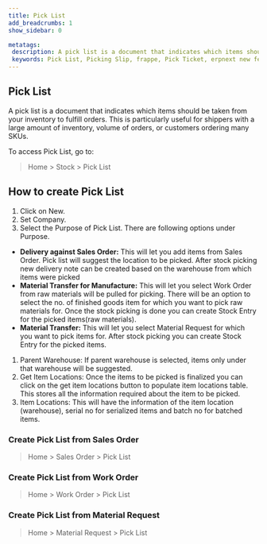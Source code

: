 ```yaml
---
title: Pick List
add_breadcrumbs: 1
show_sidebar: 0

metatags:
 description: A pick list is a document that indicates which items should be taken from your inventory to fulfill orders. This is particularly useful for shippers with a large amount of inventory, volume of orders, or customers ordering many SKUs.
 keywords: Pick List, Picking Slip, frappe, Pick Ticket, erpnext new features, erp, open source erp, free erp, stock
---
```


## Pick List

A pick list is a document that indicates which items should be taken from your inventory to fulfill orders. This is particularly useful for shippers with a large amount of inventory, volume of orders, or customers ordering many SKUs.

To access Pick List, go to:

> Home > Stock > Pick List

## How to create Pick List

1. Click on New.
1. Set Company.
1. Select the Purpose of Pick List. There are following options under Purpose.

  - **Delivery against Sales Order:** This will let you add items from Sales Order. Pick list will suggest the location to be picked. After stock picking new delivery note can be created based on the warehouse from which items were picked
  - **Material Transfer for Manufacture:** This will let you select Work Order from raw materials will be pulled for picking. There will be an option to select the no. of finished goods item for which you want to pick raw materials for. Once the stock picking is done you can create Stock Entry for the picked items(raw materials).
  - **Material Transfer:** This will let you select Material Request for which you want to pick items for. After stock picking you can create Stock Entry for the picked items.

1. Parent Warehouse: If parent warehouse is selected, items only under that warehouse will be suggested.
1. Get Item Locations: Once the items to be picked is finalized you can click on the get item locations button to populate item locations table. This stores all the information required about the item to be picked.
1. Item Locations: This will have the information of the item location (warehouse), serial no for serialized items and batch no for batched items.

### Create Pick List from Sales Order

> Home > Sales Order > Pick List

### Create Pick List from Work Order

> Home > Work Order > Pick List

### Create Pick List from Material Request

> Home > Material Request > Pick List
